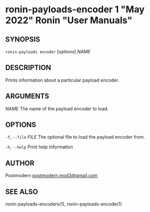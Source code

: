 # ronin-payloads-encoder 1 "May 2022" Ronin "User Manuals"

## SYNOPSIS

`ronin-payloads encoder` [*options*] *NAME*

## DESCRIPTION

Prints information about a particular payload encoder.

## ARGUMENTS

*NAME*
  The name of the payload encoder to load.

## OPTIONS

`-f`, `--file` *FILE*
  The optional file to load the payload encoder from.

`-h`, `--help`
  Print help information

## AUTHOR

Postmodern <postmodern.mod3@gmail.com>

## SEE ALSO

ronin-payloads-encoders(1), ronin-payloads-encode(1)
